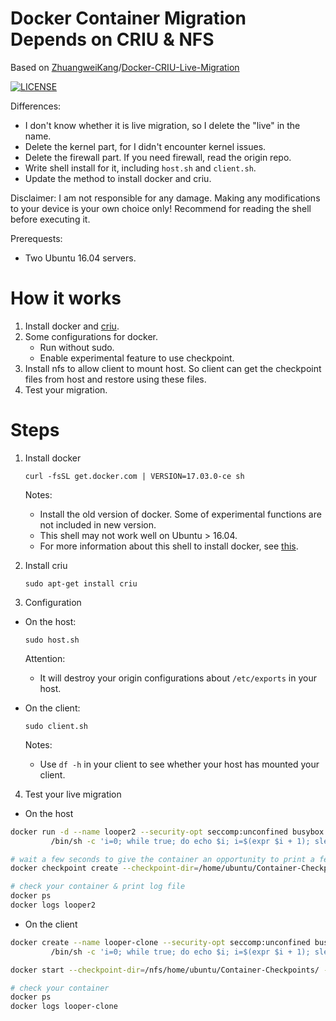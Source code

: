 # Docker Container Migration Depends on CRIU & NFS

Based on [ZhuangweiKang](https://github.com/ZhuangweiKang)/[Docker-CRIU-Live-Migration](https://github.com/ZhuangweiKang/Docker-CRIU-Live-Migration)

[![LICENSE](https://img.shields.io/badge/license-Anti%20996-blue.svg?style=flat-square)](https://github.com/996icu/996.ICU/blob/master/LICENSE)

Differences:

- I don't know whether it is live migration, so I delete the "live" in the name.
- Delete the kernel part, for I didn't encounter kernel issues.
- Delete the firewall part. If you need firewall, read the origin repo.
- Write shell install for it, including `host.sh` and `client.sh`.
- Update the method to install docker and criu.

Disclaimer: I am not responsible for any damage. Making any modifications to your device is your own choice only! Recommend for reading the shell before executing it.

Prerequests:

  - Two Ubuntu 16.04 servers.

# How it works

1. Install docker and [criu](https://criu.org/Main_Page).
2. Some configurations for docker.
   - Run without sudo.
   - Enable experimental feature to use checkpoint.
3. Install nfs to allow client to mount host. So client can get the checkpoint files from host and restore using these files.
4. Test your migration.

# Steps

1. Install docker

   ```shell
   curl -fsSL get.docker.com | VERSION=17.03.0-ce sh
   ```

   Notes:

   - Install the old version of docker. Some of experimental functions are not included in new version.
   - This shell may not work well on Ubuntu > 16.04.
   - For more information about this shell to install docker, see [this](https://github.com/docker/docker-install/pull/62).

2. Install criu

   ```shell
   sudo apt-get install criu
   ```

3. Configuration

- On the host:

  ```shell
  sudo host.sh
  ```

  Attention:

  - It will destroy your origin configurations about `/etc/exports` in your host.

- On the client:

  ```shell
  sudo client.sh
  ```
  
  Notes:
  
  - Use `df -h` in your client to see whether your host has mounted your client. 
4. Test your live migration

- On the host

```sh
docker run -d --name looper2 --security-opt seccomp:unconfined busybox \
         /bin/sh -c 'i=0; while true; do echo $i; i=$(expr $i + 1); sleep 1; done'

# wait a few seconds to give the container an opportunity to print a few lines, then
docker checkpoint create --checkpoint-dir=/home/ubuntu/Container-Checkpoints/ looper2 checkpoint2

# check your container & print log file
docker ps
docker logs looper2
```
- On the client

```sh
docker create --name looper-clone --security-opt seccomp:unconfined busybox \
         /bin/sh -c 'i=0; while true; do echo $i; i=$(expr $i + 1); sleep 1; done'

docker start --checkpoint-dir=/nfs/home/ubuntu/Container-Checkpoints/ --checkpoint=checkpoint2 looper-clone

# check your container
docker ps
docker logs looper-clone
```
